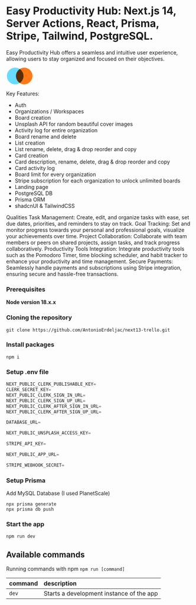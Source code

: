# Easy Productivity Hub: Next.js 14, Server Actions, React, Prisma, Stripe, Tailwind, PostgreSQL. 
Easy Productivity Hub offers a seamless and intuitive user experience, allowing users to stay organized and focused on their objectives.

<svg id="logo-14" width="73" height="49" viewBox="0 0 73 49" fill="none" xmlns="http://www.w3.org/2000/svg"> <path d="M46.8676 24C46.8676 36.4264 36.794 46.5 24.3676 46.5C11.9413 46.5 1.86765 36.4264 1.86765 24C1.86765 11.5736 11.9413 1.5 24.3676 1.5C36.794 1.5 46.8676 11.5736 46.8676 24Z" class="ccustom" fill="#68DBFF"></path> <path d="M71.1324 24C71.1324 36.4264 61.1574 46.5 48.8529 46.5C36.5484 46.5 26.5735 36.4264 26.5735 24C26.5735 11.5736 36.5484 1.5 48.8529 1.5C61.1574 1.5 71.1324 11.5736 71.1324 24Z" class="ccompli1" fill="#FF7917"></path> <path d="M36.6705 42.8416C42.8109 38.8239 46.8676 31.8858 46.8676 24C46.8676 16.1144 42.8109 9.17614 36.6705 5.15854C30.5904 9.17614 26.5735 16.1144 26.5735 24C26.5735 31.8858 30.5904 38.8239 36.6705 42.8416Z" class="ccompli2" fill="#5D2C02"></path> </svg>


Key Features:
- Auth 
- Organizations / Workspaces
- Board creation
- Unsplash API for random beautiful cover images
- Activity log for entire organization
- Board rename and delete
- List creation
- List rename, delete, drag & drop reorder and copy
- Card creation
- Card description, rename, delete, drag & drop reorder and copy
- Card activity log
- Board limit for every organization
- Stripe subscription for each organization to unlock unlimited boards
- Landing page
- PostgreSQL DB
- Prisma ORM
- shadcnUI & TailwindCSS

Qualities
Task Management: Create, edit, and organize tasks with ease, set due dates, priorities, and reminders to stay on track.
Goal Tracking: Set and monitor progress towards your personal and professional goals, visualize your achievements over time.
Project Collaboration: Collaborate with team members or peers on shared projects, assign tasks, and track progress collaboratively.
Productivity Tools Integration: Integrate productivity tools such as the Pomodoro Timer, time blocking scheduler, and habit tracker to enhance your productivity and time management.
Secure Payments: Seamlessly handle payments and subscriptions using Stripe integration, ensuring secure and hassle-free transactions.


### Prerequisites

**Node version 18.x.x**

### Cloning the repository

```shell
git clone https://github.com/AntonioErdeljac/next13-trello.git
```

### Install packages

```shell
npm i
```

### Setup .env file


```js
NEXT_PUBLIC_CLERK_PUBLISHABLE_KEY=
CLERK_SECRET_KEY=
NEXT_PUBLIC_CLERK_SIGN_IN_URL=
NEXT_PUBLIC_CLERK_SIGN_UP_URL=
NEXT_PUBLIC_CLERK_AFTER_SIGN_IN_URL=
NEXT_PUBLIC_CLERK_AFTER_SIGN_UP_URL=

DATABASE_URL=

NEXT_PUBLIC_UNSPLASH_ACCESS_KEY=

STRIPE_API_KEY=

NEXT_PUBLIC_APP_URL=

STRIPE_WEBHOOK_SECRET=
```

### Setup Prisma

Add MySQL Database (I used PlanetScale)

```shell
npx prisma generate
npx prisma db push

```

### Start the app

```shell
npm run dev
```

## Available commands

Running commands with npm `npm run [command]`

| command         | description                              |
| :-------------- | :--------------------------------------- |
| `dev`           | Starts a development instance of the app |
